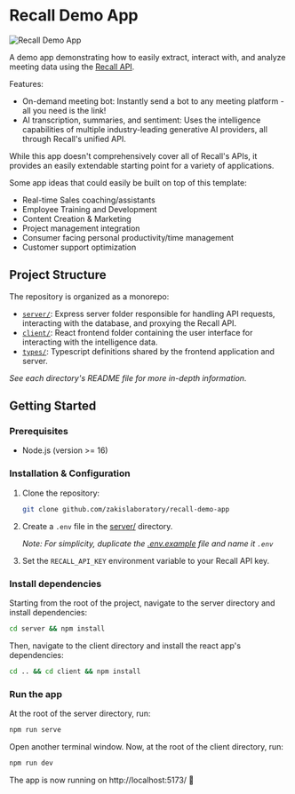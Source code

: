 # Recall Demo App

![Recall Demo App](https://res.cloudinary.com/dpyaz6mjr/image/upload/f_auto,q_auto/ycgqnbtn2rr9veeeksb0)

A demo app demonstrating how to easily extract, interact with, and analyze meeting data using the [Recall API](https://recallai.readme.io/reference/recall-overview).

Features:
- On-demand meeting bot: Instantly send a bot to any meeting platform - all you need is the link!
- AI transcription, summaries, and sentiment: Uses the intelligence capabilities of multiple industry-leading generative AI providers, all through Recall's unified API.


While this app doesn't comprehensively cover all of Recall's APIs, it provides an easily extendable starting point for a variety of applications. 


Some app ideas that could easily be built on top of this template:

- Real-time Sales coaching/assistants
- Employee Training and Development
- Content Creation & Marketing
- Project management integration
- Consumer facing personal productivity/time management
- Customer support optimization

## Project Structure

The repository is organized as a monorepo:

- [`server/`](server/): Express server folder responsible for handling API requests, interacting with the database, and proxying the Recall API.
- [`client/`](client/): React frontend folder containing the user interface for interacting with the intelligence data.
- [`types/`](types/): Typescript definitions shared by the frontend application and server.

_See each directory's README file for more in-depth information._

## Getting Started

### Prerequisites

- Node.js (version >= 16)

### Installation & Configuration

1. Clone the repository:

   ```bash
   git clone github.com/zakislaboratory/recall-demo-app
   ```

2. Create a `.env` file in the [server/](server/) directory.
   
   _Note: For simplicity, duplicate the [.env.example](/server/.env.example) file and name it `.env`_

4. Set the `RECALL_API_KEY` environment variable to your Recall API key.

### Install dependencies

Starting from the root of the project, navigate to the server directory and install dependencies:

```bash
cd server && npm install
```

Then, navigate to the client directory and install the react app's dependencies:

```bash
cd .. && cd client && npm install
```

### Run the app

At the root of the server directory, run:

```bash
npm run serve
```

Open another terminal window. Now, at the root of the client directory, run:

```bash
npm run dev
```

The app is now running on http://localhost:5173/ 🎉
